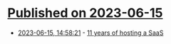 # [Published on 2023-06-15](index.md)

* [2023-06-15, 14:58:21](https://lobste.rs/s/o1gxro/11_years_hosting_saas) - [11 years of hosting a SaaS](https://ghiculescu.substack.com/p/11-years-of-hosting-a-saas)
